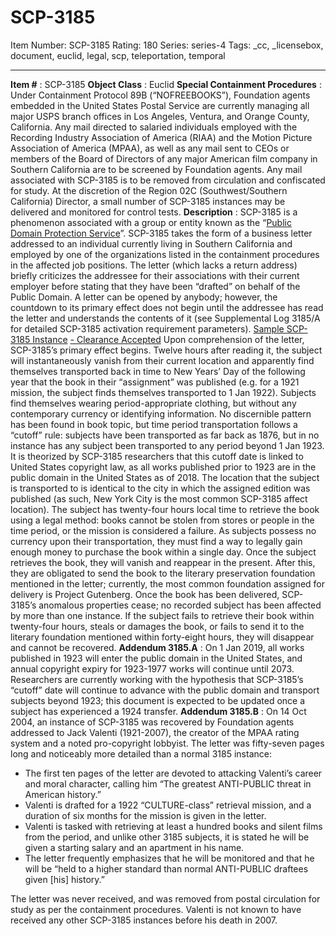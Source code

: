 # SCP-3185
Item Number: SCP-3185
Rating: 180
Series: series-4
Tags: _cc, _licensebox, document, euclid, legal, scp, teleportation, temporal

---

**Item #** : SCP-3185
**Object Class** : Euclid
**Special Containment Procedures** : Under Containment Protocol 89B (“NOFREEBOOKS”), Foundation agents embedded in the United States Postal Service are currently managing all major USPS branch offices in Los Angeles, Ventura, and Orange County, California. Any mail directed to salaried individuals employed with the Recording Industry Association of America (RIAA) and the Motion Picture Association of America (MPAA), as well as any mail sent to CEOs or members of the Board of Directors of any major American film company in Southern California are to be screened by Foundation agents. Any mail associated with SCP-3185 is to be removed from circulation and confiscated for study.
At the discretion of the Region 02C (Southwest/Southern California) Director, a small number of SCP-3185 instances may be delivered and monitored for control tests.
**Description** : SCP-3185 is a phenomenon associated with a group or entity known as the “[Public Domain Protection Service](/pdps)”. SCP-3185 takes the form of a business letter addressed to an individual currently living in Southern California and employed by one of the organizations listed in the containment procedures in the affected job positions. The letter (which lacks a return address) briefly criticizes the addressee for their associations with their current employer before stating that they have been “drafted” on behalf of the Public Domain. A letter can be opened by anybody; however, the countdown to its primary effect does not begin until the addressee has read the letter and understands the contents of it (see Supplemental Log 3185/A for detailed SCP-3185 activation requirement parameters).
[Sample SCP-3185 Instance](javascript:;)
[\- Clearance Accepted](javascript:;)
Upon comprehension of the letter, SCP-3185’s primary effect begins. Twelve hours after reading it, the subject will instantaneously vanish from their current location and apparently find themselves transported back in time to New Years’ Day of the following year that the book in their “assignment” was published (e.g. for a 1921 mission, the subject finds themselves transported to 1 Jan 1922). Subjects find themselves wearing period-appropriate clothing, but without any contemporary currency or identifying information.
No discernible pattern has been found in book topic, but time period transportation follows a “cutoff” rule: subjects have been transported as far back as 1876, but in no instance has any subject been transported to any period beyond 1 Jan 1923. It is theorized by SCP-3185 researchers that this cutoff date is linked to United States copyright law, as all works published prior to 1923 are in the public domain in the United States as of 2018. The location that the subject is transported to is identical to the city in which the assigned edition was published (as such, New York City is the most common SCP-3185 affect location).
The subject has twenty-four hours local time to retrieve the book using a legal method: books cannot be stolen from stores or people in the time period, or the mission is considered a failure. As subjects possess no currency upon their transportation, they must find a way to legally gain enough money to purchase the book within a single day. Once the subject retrieves the book, they will vanish and reappear in the present. After this, they are obligated to send the book to the literary preservation foundation mentioned in the letter; currently, the most common foundation assigned for delivery is Project Gutenberg. Once the book has been delivered, SCP-3185’s anomalous properties cease; no recorded subject has been affected by more than one instance.
If the subject fails to retrieve their book within twenty-four hours, steals or damages the book, or fails to send it to the literary foundation mentioned within forty-eight hours, they will disappear and cannot be recovered.
**Addendum 3185.A** : On 1 Jan 2019, all works published in 1923 will enter the public domain in the United States, and annual copyright expiry for 1923-1977 works will continue until 2073. Researchers are currently working with the hypothesis that SCP-3185’s “cutoff” date will continue to advance with the public domain and transport subjects beyond 1923; this document is expected to be updated once a subject has experienced a 1924 transfer.
**Addendum 3185.B** : On 14 Oct 2004, an instance of SCP-3185 was recovered by Foundation agents addressed to Jack Valenti (1921-2007), the creator of the MPAA rating system and a noted pro-copyright lobbyist. The letter was fifty-seven pages long and noticeably more detailed than a normal 3185 instance:
  * The first ten pages of the letter are devoted to attacking Valenti’s career and moral character, calling him “The greatest ANTI-PUBLIC threat in American history.”
  * Valenti is drafted for a 1922 “CULTURE-class” retrieval mission, and a duration of six months for the mission is given in the letter.
  * Valenti is tasked with retrieving at least a hundred books and silent films from the period, and unlike other 3185 subjects, it is stated he will be given a starting salary and an apartment in his name.
  * The letter frequently emphasizes that he will be monitored and that he will be “held to a higher standard than normal ANTI-PUBLIC draftees given [his] history.”

The letter was never received, and was removed from postal circulation for study as per the containment procedures. Valenti is not known to have received any other SCP-3185 instances before his death in 2007.